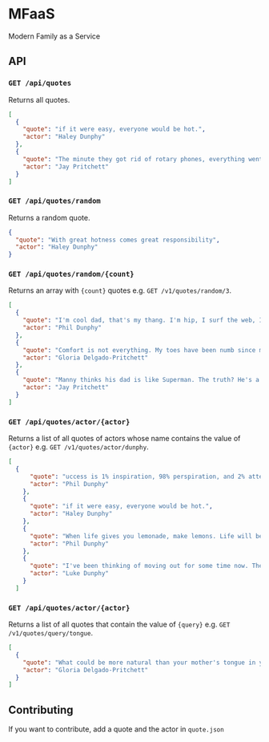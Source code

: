 # MFaaS
Modern Family as a Service

## API
### `GET /api/quotes`
Returns all quotes.
```json
[
  {
    "quote": "if it were easy, everyone would be hot.",
    "actor": "Haley Dunphy"
  },
  {
    "quote": "The minute they got rid of rotary phones, everything went to hell.",
    "actor": "Jay Pritchett"
  }
]
```

### `GET /api/quotes/random`
Returns a random quote.
```json
{
  "quote": "With great hotness comes great responsibility",
  "actor": "Haley Dunphy"
}
```

### `GET /api/quotes/random/{count}`
Returns an array with `{count}` quotes e.g. `GET /v1/quotes/random/3`.
```json
[
  {
    "quote": "I'm cool dad, that's my thang. I'm hip, I surf the web, I text. LOL: laugh out loud, OMG: oh my god, WTF: why the face.",
    "actor": "Phil Dunphy"
  },
  {
    "quote": "Comfort is not everything. My toes have been numb since my Quinceanera.",
    "actor": "Gloria Delgado-Pritchett"
  },
  {
    "quote": "Manny thinks his dad is like Superman. The truth? He's a total flake. In fact, the only way he's like Superman... is that they both landed in this country illegally.",
    "actor": "Jay Pritchett"
  }
]
```

### `GET /api/quotes/actor/{actor}`
Returns a list of all quotes of actors whose name contains the value of `{actor}` e.g. `GET /v1/quotes/actor/dunphy`.
```json
[
  {
      "quote": "uccess is 1% inspiration, 98% perspiration, and 2% attention to detail.",
      "actor": "Phil Dunphy"
    },
    {
      "quote": "if it were easy, everyone would be hot.",
      "actor": "Haley Dunphy"
    },
    {
      "quote": "When life gives you lemonade, make lemons. Life will be all, Whaaat?",
      "actor": "Phil Dunphy"
    },
    {
      "quote": "I've been thinking of moving out for some time now. There's a line of ants going to a trick-or-treat bag in my closet, and I don't want to still be here when     they get sick of candy.",
      "actor": "Luke Dunphy"
    }
  ]
```

### `GET /api/quotes/actor/{actor}`
Returns a list of all quotes that contain the value of `{query}` e.g. `GET /v1/quotes/query/tongue`.
```json
[
  {
    "quote": "What could be more natural than your mother's tongue in your ear?",
    "actor": "Gloria Delgado-Pritchett"
  }
]
```

## Contributing
If you want to contribute, add a quote and the actor in `quote.json`
